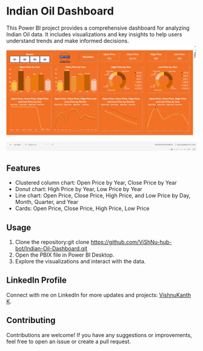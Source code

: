 # Indian Oil Dashboard

This Power BI project provides a comprehensive dashboard for analyzing Indian Oil data. It includes visualizations and key insights to help users understand trends and make informed decisions.
![Preview](Screenshot%20(158).png)
## Features

- Clustered column chart: Open Price by Year, Close Price by Year
- Donut chart: High Price by Year, Low Price by Year
- Line chart: Open Price, Close Price, High Price, and Low Price by Day, Month, Quarter, and Year
- Cards: Open Price, Close Price, High Price, Low Price

## Usage

1. Clone the repository:git clone https://github.com/ViShNu-hub-bot/Indian-Oil-Dashboard.git
2. Open the PBIX file in Power BI Desktop.
3. Explore the visualizations and interact with the data.
## LinkedIn Profile

Connect with me on LinkedIn for more updates and projects: [VishnuKanth K](https://www.linkedin.com/in/vishnukanth-k-a5552327b/).
## Contributing

Contributions are welcome! If you have any suggestions or improvements, feel free to open an issue or create a pull request.

